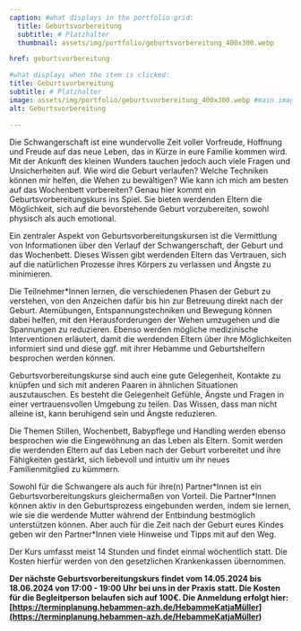 ```yaml
---
caption: #what displays in the portfolio grid:
  title: Geburtsvorbereitung
  subtitle: # Platzhalter
  thumbnail: assets/img/portfolio/geburtsvorbereitung_400x300.webp

href: geburtsvorbereitung

#what displays when the item is clicked:
title: Geburtsvorbereitung
subtitle: # Platzhalter
image: assets/img/portfolio/geburtsvorbereitung_400x300.webp #main image, can be a link or a file in assets/img/portfolio
alt: Geburtsvorbereitung

---
```


Die Schwangerschaft ist eine wundervolle Zeit voller Vorfreude, Hoffnung und Freude auf das neue Leben, das in Kürze in eure Familie kommen wird. Mit der Ankunft des kleinen Wunders tauchen jedoch auch viele Fragen und Unsicherheiten auf. Wie wird die Geburt verlaufen? Welche Techniken können mir helfen, die Wehen zu bewältigen? Wie kann ich mich am besten auf das Wochenbett vorbereiten?
Genau hier kommt ein Geburtsvorbereitungskurs ins Spiel. Sie bieten werdenden Eltern die Möglichkeit, sich auf die bevorstehende Geburt vorzubereiten, sowohl physisch als auch emotional.

Ein zentraler Aspekt von Geburtsvorbereitungskursen ist die Vermittlung von Informationen über den Verlauf der Schwangerschaft, der Geburt und das Wochenbett. Dieses Wissen gibt werdenden Eltern das Vertrauen, sich auf die natürlichen Prozesse ihres Körpers zu verlassen und Ängste zu minimieren.

Die Teilnehmer*Innen lernen, die verschiedenen Phasen der Geburt zu verstehen, von den Anzeichen dafür bis hin zur Betreuung direkt nach der Geburt. Atemübungen, Entspannungstechniken und Bewegung können dabei helfen, mit den Herausforderungen der Wehen umzugehen und die Spannungen zu reduzieren. Ebenso werden mögliche medizinische Interventionen erläutert, damit die werdenden Eltern über ihre Möglichkeiten informiert sind und diese ggf. mit ihrer Hebamme und Geburtshelfern besprochen werden können.

Geburtsvorbereitungskurse sind auch eine gute Gelegenheit, Kontakte zu knüpfen und sich mit anderen Paaren in ähnlichen Situationen auszutauschen. Es besteht die Gelegenheit Gefühle, Ängste und Fragen in einer vertrauensvollen Umgebung zu teilen. Das Wissen, dass man nicht alleine ist, kann beruhigend sein und Ängste reduzieren.

Die Themen Stillen, Wochenbett, Babypflege und Handling werden ebenso besprochen wie die Eingewöhnung an das Leben als Eltern. Somit werden die werdenden Eltern auf das Leben nach der Geburt vorbereitet und ihre Fähigkeiten gestärkt, sich liebevoll und intuitiv um ihr neues Familienmitglied zu kümmern.

Sowohl für die Schwangere als auch für ihre(n) Partner\*Innen ist ein Geburtsvorbereitungskurs gleichermaßen von Vorteil. Die Partner\*Innen können aktiv in den Geburtsprozess eingebunden werden, indem sie lernen, wie sie die werdende Mutter während der Entbindung bestmöglich unterstützen können. Aber auch für die Zeit nach der Geburt eures Kindes geben wir den Partner*Innen viele Hinweise und Tipps mit auf den Weg.

Der Kurs umfasst meist 14 Stunden und findet einmal wöchentlich statt. Die Kosten hierfür werden von den gesetzlichen Krankenkassen übernommen.

**Der nächste Geburtsvorbereitungskurs findet vom 14.05.2024 bis 18.06.2024 von 17:00 - 19:00 Uhr bei uns in der Praxis statt. Die Kosten für die Begleitperson belaufen sich auf 100€. Die Anmeldung erfolgt hier: [https://terminplanung.hebammen-azh.de/HebammeKatjaMüller](https://terminplanung.hebammen-azh.de/HebammeKatjaMüller)**
